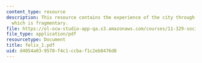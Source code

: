 ```yaml
---
content_type: resource
description: This resource contains the experience of the city through a subway system
  which is fragmentary.
file: https://ol-ocw-studio-app-qa.s3.amazonaws.com/courses/11-329-social-theory-and-the-city-fall-2005/d4054a039570f4c1ccbaf1c2eb8476d8_felix_1.pdf
file_type: application/pdf
resourcetype: Document
title: felix_1.pdf
uid: d4054a03-9570-f4c1-ccba-f1c2eb8476d8
---
```

